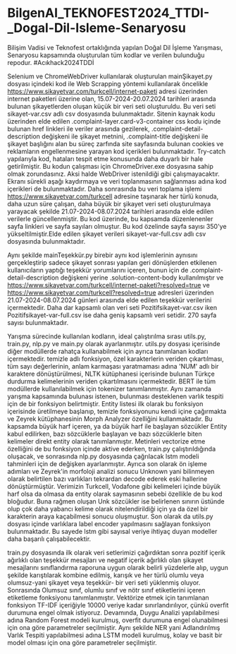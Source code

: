 # BilgenAI_TEKNOFEST2024_TTDI-_Dogal-Dil-Isleme-Senaryosu
Bilişim Vadisi ve Teknofest ortaklığında yapılan Doğal Dil İşleme Yarışması, Senaryosu kapsamında oluşturulan tüm kodlar ve verilen bulunduğu repodur. #Acıkhack2024TDDİ

Selenium ve ChromeWebDriver kullanılarak oluşturulan mainŞikayet.py dosyası içindeki kod ile Web Scrapping yöntemi kullanılarak öncelikle https://www.sikayetvar.com/turkcell/internet-paketi adresi üzerinden internet paketleri üzerine olan, 15.07-2024-20.07.2024 tarihleri arasında bulunan şikayetlerden oluşan küçük bir veri seti oluşturuldu. Bu veri seti sikayet-var.csv adlı csv dosyasında bulunmaktadır. Sitenin kaynak kodu üzerinden elde edilen .complaint-layer.card-v3-container css kodu içinde bulunan href linkleri ile veriler arasında gezilerek, .complaint-detail-description değişkeni ile şikayet metnini, .complaint-title değişkeni ile şikayet başlığını alan bu süreç zarfında site sayfasında bulunan cookies ve reklamların engellenmesine yarayan kod içerikleri bulunmaktadır. Try-catch yapılarıyla kod, hataları tespit etme konusunda daha duyarlı bir hale getirilmiştir. Bu kodun çalışması için ChromeDriver.exe dosyasına sahip olmak zorundasınız. Aksi halde WebDriver istenildiği gibi çalışmayacaktır. Ekranı sürekli aşağı kaydırmaya ve veri toplanmasının sağlanması adına kod içerikleri de bulunmaktadır. Daha sonrasında bu veri toplama işlemi https://www.sikayetvar.com/turkcell adresine taşınarak her türlü konuda, daha uzun süre çalışan, daha büyük bir şikayet veri seti oluşturulmaya yarayacak şekilde 21.07-2024-08.07.2024 tarihleri arasında elde edilen verilerle güncellenmiştir. Bu kod üzerinde, bu kapsamda düzenlenenler sayfa linkleri ve sayfa sayıları olmuştur. Bu kod özelinde sayfa sayısı 350'ye yükseltilmiştir.Elde edilen şikayet verileri sikayet-var-full.csv adlı csv dosyasında bulunmaktadır.

Aynı şekilde mainTeşekkür.py birebir aynı kod işlemlerinin aynısını gerçekleştirip sadece şikayet sonrası yapılan geri dönüşlerden etkilenen kullanıcıların yaptığı teşekkür yorumlarını içeren, bunun için de .complaint-detail-description değişkeni yerine .solution-content-body kullanılmıştır ve https://www.sikayetvar.com/turkcell/internet-paketi?resolved=true ve https://www.sikayetvar.com/turkcell?resolved=true adresleri üzerinden  21.07-2024-08.07.2024 günleri arasında elde edilen teşekkür verilerini içermektedir. Daha dar kapsamlı olan veri seti Pozitifsikayet-var.csv iken Pozitifsikayet-var-full.csv ise daha geniş kapsamlı veri setidir. 270 sayfa sayısı bulunmaktadır.

Yarışma sürecinde kullanılan kodların, ideal çalıştırılma sırası utils.py, train.py, nlp.py ve main.py olarak ayarlanmıştır. utils.py dosyası içerisinde diğer modüllerde rahatça kullanabilmek için ayrıca tanımlanan kodları içermektedir. temizle adlı fonksiyon, özel karakterlerin veriden çıkartılması, tüm sayı değerlerinin, anlam karmaşası yaratmaması adına 'NUM' adlı bir karaktere dönüştürülmesi, NLTK kütüphanesi içerisinde bulunan Türkçe durdurma kelimelerinin veriden çıkartılmasını içermektedir. BERT ile tüm modüllerde kullanılabilmek için tokenizer tanımlanmıştır. Aynı zamanda yarışma kapsamında bulunası istenen, bulunması desteklenen varlık tespiti için de bir fonksiyon belirtmiştir. Entity listesi ilk olarak bu fonksiyon içerisinde üretilmeye başlanıp, temizle fonksiyonunu kendi içine çağırmakta ve Zeyrek kütüphanesinin Morph Analyzer özelliğini kullanmaktadır. Bu kapsamda büyük harf içeren, ya da büyük harf ile başlayan sözcükler Entity kabul edilirken, bazı sözcüklerle başlayan ve bazı sözcüklerle biten kelimeler direkt entity olarak tanımlanmıştır. Metinleri vectorize etme özelliğini de bu fonksiyon içinde aktive ederken, train.py çalıştırıldığında oluşacak, ve sonrasında nlp.py dosyasında çağrılacak lstm modeli tahminleri için de değişken ayarlanmıştır. Ayrıca son olarak ön işleme adımları ve Zeyrek'in morfoloji analizi sonucu Unknown yani bilinmeyen olarak belirtilen bazı varlıkları tekrardan decode ederek eski hallerine dönüştürmüştür. Verimizin Turkcell, Vodafone gibi kelimeleri içinde büyük harf olsa da olmasa da entity olarak saymasının sebebi özellikle de bu kod bloğudur. Buna rağmen oluşan Unk sözcükler ise belirlenen sınırın üstünde olup çok daha yabancı kelime olarak nitelendirildiği için ya da özel bir karakterin araya kaçabilmesi sonucu oluşmuştur. Son olarak da utils.py dosyası içinde varlıklara label encoder yapılmasını sağlayan fonksiyon bulunmaktadır. Bu sayede lstm gibi sayısal veriye ihtiyaç duyan modeller daha başarılı çalışabilecektir.

train.py dosyasında ilk olarak veri setlerimizi çağırdıktan sonra pozitif içerik ağırlıklı olan teşekkür mesajları ve negatif içerik ağırlıklı olan şikayet mesajlarını sınıflandırma raporuna uygun olarak belirli yüzdelerle alıp, uygun şekilde karıştılarak kombine edilmiş, karışık ve her türlü olumlu veya olumsuz-yani şikayet veya teşekkür- bir veri seti yüklenmiş oluyor. Sonrasında Olumsuz sınıf, olumlu sınıf ve nötr sınıf etiketlerini içeren etiketleme fonksiyonu tanımlanmıştır. Vektörize etmek için tanımlanan fonksiyon TF-IDF içeriğiyle 10000 veriye kadar sınırlandırılıyor, çünkü overfit durumuna engel olmak istiyoruz. Devamında, Duygu Analizi yapılabilmesi adına Random Forest modeli kurulmuş, overfit durumuna engel olunabilmesi için ona göre parametreler seçilmiştir. Aynı şekilde NER yani Adlandırılmış Varlık Tespiti yapılabilmesi adına LSTM modeli kurulmuş, kolay ve basit bir model olması için ona göre parametreler seçilmiştir.
